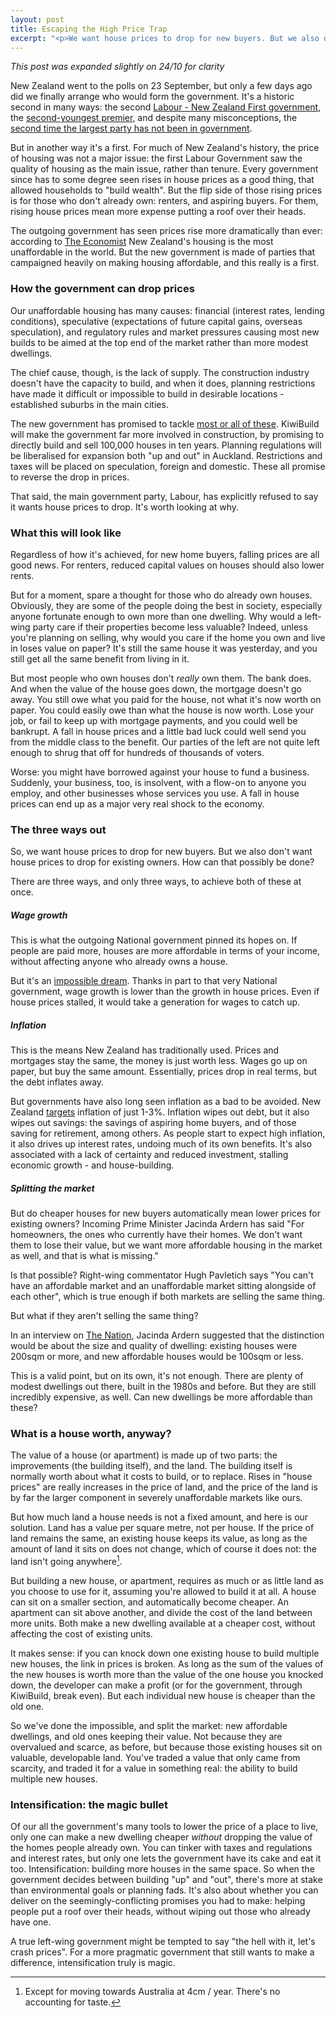 ```yaml
---
layout: post
title: Escaping the High Price Trap
excerpt: "<p>We want house prices to drop for new buyers. But we also don't want house prices to drop for existing owners. How can that possibly be done?</p>"
---
```


*This post was expanded slightly on 24/10 for clarity*

New Zealand went to the polls on 23 September, but only a few days ago did we finally arrange who would form the government. It's a historic second in many ways: the second [Labour - New Zealand First government](https://en.wikipedia.org/wiki/New_Zealand_general_election,_2005), the [second-youngest premier](https://en.wikipedia.org/wiki/Edward_Stafford_(politician)), and despite many misconceptions, the [second time the largest party has not been in government](https://en.wikipedia.org/wiki/New_Zealand_general_election,_1928).

But in another way it's a first. For much of New Zealand's history, the price of housing was not a major issue: the first Labour Government saw the quality of housing as the main issue, rather than tenure. Every government since has to some degree seen rises in house prices as a good thing, that allowed households to "build wealth". But the flip side of those rising prices is for those who don't already own: renters, and aspiring buyers. For them, rising house prices mean more expense putting a roof over their heads.

The outgoing government has seen prices rise more dramatically than ever: according to [The Economist](https://www.economist.com/blogs/graphicdetail/2017/03/daily-chart-6?fsrc=scn/tw/te/bl/ed/) New Zealand's housing is the most unaffordable in the world. But the new government is made of parties that campaigned heavily on making housing affordable, and this really is a first.

### How the government can drop prices

Our unaffordable housing has many causes: financial (interest rates, lending conditions), speculative (expectations of future capital gains, overseas speculation), and regulatory rules and market pressures causing most new builds to be aimed at the top end of the market rather than more modest dwellings.

The chief cause, though, is the lack of supply. The construction industry doesn't have the capacity to build, and when it does, planning restrictions have made it difficult or impossible to build in desirable locations - established suburbs in the main cities.

The new government has promised to tackle [most or all of these](http://www.labour.org.nz/housing). KiwiBuild will make the government far more involved in construction, by promising to directly build and sell 100,000 houses in ten years. Planning regulations will be liberalised for expansion both "up and out" in Auckland. Restrictions and taxes will be placed on speculation, foreign and domestic. These all promise to reverse the drop in prices.

That said, the main government party, Labour, has explicitly refused to say it wants house prices to drop. It's worth looking at why.

### What this will look like

Regardless of how it's achieved, for new home buyers, falling prices are all good news. For renters, reduced capital values on houses should also lower rents.

But for a moment, spare a thought for those who do already own houses. Obviously, they are some of the people doing the best in society, especially anyone fortunate enough to own more than one dwelling. Why would a left-wing party care if their properties become less valuable? Indeed, unless you're planning on selling, why would you care if the home you own and live in loses value on paper? It's still the same house it was yesterday, and you still get all the same benefit from living in it.

But most people who own houses don't *really* own them. The bank does. And when the value of the house goes down, the mortgage doesn't go away. You still owe what you paid for the house, not what it's now worth on paper. You could easily owe than what the house is now worth. Lose your job, or fail to keep up with mortgage payments, and you could well be bankrupt. A fall in house prices and a little bad luck could well send you from the middle class to the benefit. Our parties of the left are not quite left enough to shrug that off for hundreds of thousands of voters.

Worse: you might have borrowed against your house to fund a business. Suddenly, your business, too, is insolvent, with a flow-on to anyone you employ, and other businesses whose services you use. A fall in house prices can end up as a major very real shock to the economy.

### The three ways out

So, we want house prices to drop for new buyers. But we also don't want house prices to drop for existing owners. How can that possibly be done?

There are three ways, and only three ways, to achieve both of these at once.

##### Wage growth

This is what the outgoing National government pinned its hopes on. If people are paid more, houses are more affordable in terms of your income, without affecting anyone who already owns a house.

But it's an [impossible dream](https://www.stuff.co.nz/business/money/96556989/arden-v-english-house-price-claims-face-credibility-claims). Thanks in part to that very National government, wage growth is lower than the growth in house prices. Even if house prices stalled, it would take a generation for wages to catch up.

##### Inflation

This is the means New Zealand has traditionally used. Prices and mortgages stay the same, the money is just worth less. Wages go up on paper, but buy the same amount. Essentially, prices drop in real terms, but the debt inflates away.

But governments have also long seen inflation as a bad to be avoided. New Zealand [targets](https://www.rbnz.govt.nz/monetary-policy/policy-targets-agreements) inflation of just 1-3%. Inflation wipes out debt, but it also wipes out savings: the savings of aspiring home buyers, and of those saving for retirement, among others. As people start to expect high inflation, it also drives up interest rates, undoing much of its own benefits. It's also associated with a lack of certainty and reduced investment, stalling economic growth - and house-building.

##### Splitting the market

But do cheaper houses for new buyers automatically mean lower prices for existing owners? Incoming Prime Minister Jacinda Ardern has said "For homeowners, the ones who currently have their homes. We don't want them to lose their value, but we want more affordable housing in the market as well, and that is what is missing."

Is that possible? Right-wing commentator Hugh Pavletich says "You can't have an affordable market and an unaffordable market sitting alongside of each other", which is true enough if both markets are selling the same thing.

But what if they aren't selling the same thing?

In an interview on [The Nation](http://www.newshub.co.nz/home/shows/2017/10/interview-jacinda-ardern.html), Jacinda Ardern suggested that the distinction would be about the size and quality of dwelling: existing houses were 200sqm or more, and new affordable houses would be 100sqm or less.

This is a valid point, but on its own, it's not enough. There are plenty of modest dwellings out there, built in the 1980s and before. But they are still incredibly expensive, as well. Can new dwellings be more affordable than these?

### What is a house worth, anyway?

The value of a house (or apartment) is made up of two parts: the improvements (the building itself), and the land. The building itself is normally worth about what it costs to build, or to replace. Rises in "house prices" are really increases in the price of land, and the price of the land is by far the larger component in severely unaffordable markets like ours.  

But how much land a house needs is not a fixed amount, and here is our solution. Land has a value per square metre, not per house. If the price of land remains the same, an existing house keeps its value, as long as the amount of land it sits on does not change, which of course it does not: the land isn't going anywhere[^1].

But building a new house, or apartment, requires as much or as little land as you choose to use for it, assuming you're allowed to build it at all. A house can sit on a smaller section, and automatically become cheaper. An apartment can sit above another, and divide the cost of the land between more units. Both make a new dwelling available at a cheaper cost, without affecting the cost of existing units.

It makes sense: if you can knock down one existing house to build multiple new houses, the link in prices is broken. As long as the sum of the values of the new houses is worth more than the value of the one house you knocked down, the developer can make a profit (or for the government, through KiwiBuild, break even). But each individual new house is cheaper than the old one.

So we've done the impossible, and split the market: new affordable dwellings, and old ones keeping their value. Not because they are overvalued and scarce, as before, but because those existing houses sit on valuable, developable land. You've traded a value that only came from scarcity, and traded it for a value in something real: the ability to build multiple new houses.

### Intensification: the magic bullet

Of our all the government's many tools to lower the price of a place to live, only one can make a new dwelling cheaper *without* dropping the value of the homes people already own. You can tinker with taxes and regulations and interest rates, but only one lets the government have its cake and eat it too. Intensification: building more houses in the same space. So when the government decides between building "up" and "out", there's more at stake than environmental goals or planning fads. It's also about whether you can deliver on the seemingly-conflicting promises you had to make: helping people put a roof over their heads, without wiping out those who already have one.

A true left-wing government might be tempted to say "the hell with it, let's crash prices". For a more pragmatic government that still wants to make a difference, intensification truly is magic.

[^1]: Except for moving towards Australia at 4cm / year. There's no accounting for taste. 
